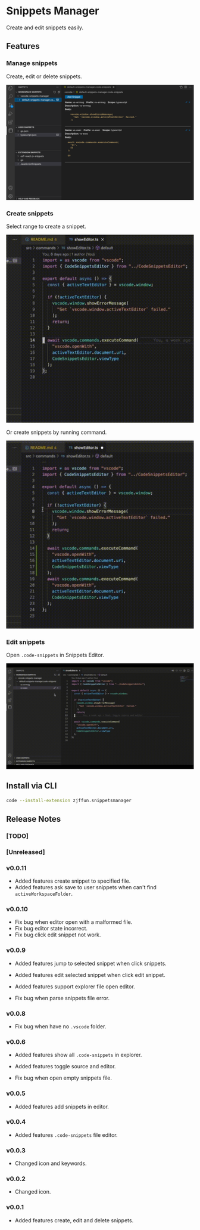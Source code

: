 # Snippets Manager

Create and edit snippets easily.

## Features

### Manage snippets

Create, edit or delete snippets.

![feature create](images/manager.png)

### Create snippets

Select range to create a snippet.

![feature create](images/create1.gif)

Or create snippets by running command.

![feature create](images/create2.gif)

### Edit snippets

Open `.code-snippets` in Snippets Editor.

![feature edit](images/edit.gif)

## Install via CLI

```bash
code --install-extension zjffun.snippetsmanager
```

## Release Notes

### [TODO]

### [Unreleased]

### v0.0.11

- Added features create snippet to specified file.
- Added features ask save to user snippets when can't find `activeWorkspaceFolder`.

### v0.0.10

- Fix bug when editor open with a malformed file.
- Fix bug editor state incorrect.
- Fix bug click edit snippet not work.

### v0.0.9

- Added features jump to selected snippet when click snippets.
- Added features edit selected snippet when click edit snippet.
- Added features support explorer file open editor.

- Fix bug when parse snippets file error.

### v0.0.8

- Fix bug when have no `.vscode` folder.

### v0.0.6

- Added features show all `.code-snippets` in explorer.
- Added features toggle source and editor.

- Fix bug when open empty snippets file.

### v0.0.5

- Added features add snippets in editor.

### v0.0.4

- Added features `.code-snippets` file editor.

### v0.0.3

- Changed icon and keywords.

### v0.0.2

- Changed icon.

### v0.0.1

- Added features create, edit and delete snippets.
